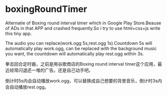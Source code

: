 # boxingRoundTimer

Alternatie of Boxing round interval timer which in Google Play Store.Beause of ADs in that APP and crashed frequently.So i try to use html+css+js write this tiny app.

The audio you can replace(work.ogg 5s,rest.ogg 1s).Countdown 5s will automatically play work.ogg, can be replaced with the background music you want, the countdown will automatically play rest.ogg within 3s.

拳击回合定时器，之前是用谷歌商店的Boxing round interval timer这个应用，最近经常闪退还一堆的广告。还是自己动手吧。

倒计时5s内会自动播放work.ogg，可以替换成自己想要的背景音乐，倒计时3s内会自动播放rest.ogg。
